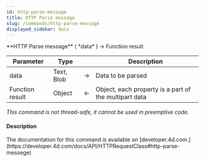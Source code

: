 ```yaml
---
id: http-parse-message
title: HTTP Parse message
slug: /commands/http-parse-message
displayed_sidebar: docs
---
```


<!--REF #_command_.HTTP Parse message.Syntax-->**HTTP Parse message** ( *data* ) -> Function result<!-- END REF-->
<!--REF #_command_.HTTP Parse message.Params-->
| Parameter | Type |  | Description |
| --- | --- | --- | --- |
| data | Text, Blob | &#8594;  | Data to be parsed |
| Function result | Object | &#8592; | Object, each property is a part of the multipart data |

<!-- END REF-->

*This command is not thread-safe, it cannot be used in preemptive code.*


#### Description 

<!--REF #_command_.HTTP Parse message.Summary-->The documentation for this command is available on [developer.<!-- END REF-->4d.com.](https://developer.4d.com/docs/API/HTTPRequestClass#http-parse-messege)
